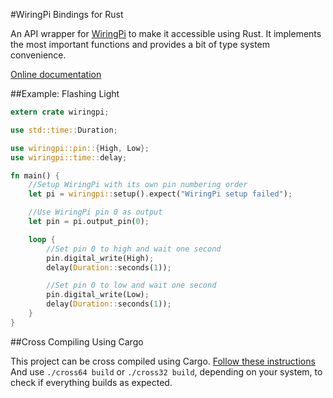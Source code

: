 #WiringPi Bindings for Rust

An API wrapper for [WiringPi](http://wiringpi.com/) to make it accessible
using Rust. It implements the most important functions and provides a bit of
type system convenience.

[Online documentation](http://ogeon.github.io/docs/rust-wiringpi/master/wiringpi/index.html)

##Example: Flashing Light

```Rust
extern crate wiringpi;

use std::time::Duration;

use wiringpi::pin::{High, Low};
use wiringpi::time::delay;

fn main() {
	//Setup WiringPi with its own pin numbering order
    let pi = wiringpi::setup().expect("WiringPi setup failed");

    //Use WiringPi pin 0 as output
    let pin = pi.output_pin(0);

    loop {
    	//Set pin 0 to high and wait one second
        pin.digital_write(High);
        delay(Duration::seconds(1));

    	//Set pin 0 to low and wait one second
        pin.digital_write(Low);
        delay(Duration::seconds(1));
    }
}

```

##Cross Compiling Using Cargo

This project can be cross compiled using Cargo.
[Follow these instructions](https://github.com/Ogeon/rust-on-raspberry-pi)
And use `./cross64 build` or `./cross32 build`, depending on your system,
to check if everything builds as expected.
